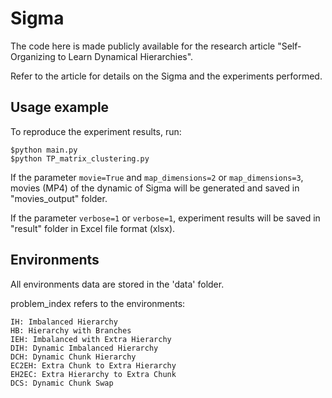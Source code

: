 # Sigma

The code here is made publicly available for the research article "Self-Organizing to Learn Dynamical Hierarchies".

Refer to the article for details on the Sigma and the experiments performed.

## Usage example

To reproduce the experiment results, run:
```
$python main.py
$python TP_matrix_clustering.py
```

If the parameter `movie=True` and `map_dimensions=2` or `map_dimensions=3`, movies (MP4) of the dynamic of Sigma will be generated and saved in "movies_output" folder.

If the parameter `verbose=1` or `verbose=1`, experiment results will be saved in "result" folder in Excel file format (xlsx).

## Environments

All environments data are stored in the 'data' folder.

problem_index refers to the environments:

	IH: Imbalanced Hierarchy
	HB: Hierarchy with Branches
	IEH: Imbalanced with Extra Hierarchy
	DIH: Dynamic Imbalanced Hierarchy
	DCH: Dynamic Chunk Hierarchy
	EC2EH: Extra Chunk to Extra Hierarchy
	EH2EC: Extra Hierarchy to Extra Chunk
	DCS: Dynamic Chunk Swap

